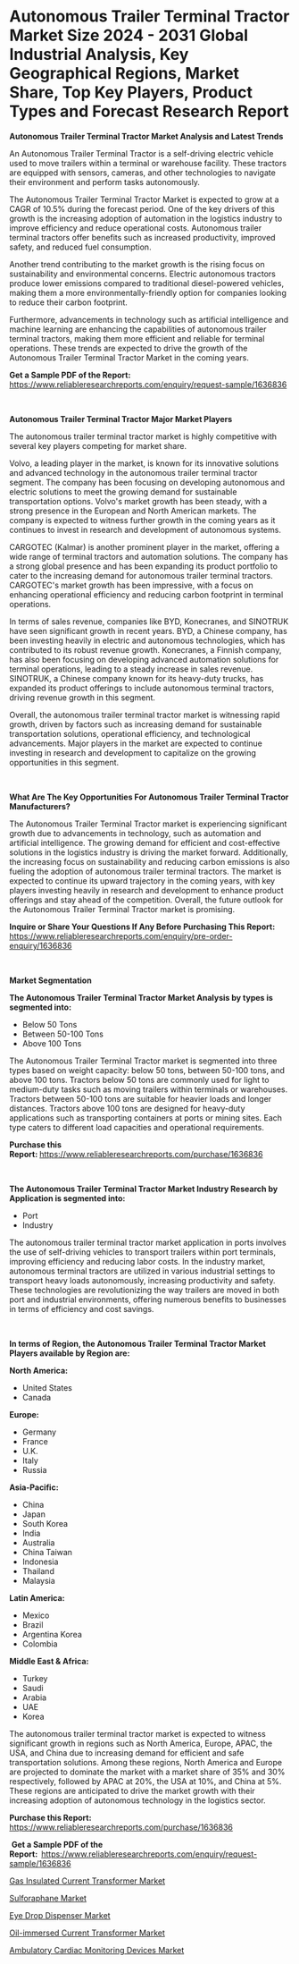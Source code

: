 <p><h1>Autonomous Trailer Terminal Tractor Market Size 2024 - 2031 Global Industrial Analysis, Key Geographical Regions, Market Share, Top Key Players, Product Types and Forecast Research Report</h1></p><p><strong>Autonomous Trailer Terminal Tractor Market Analysis and Latest Trends</strong></p>
<p><p>An Autonomous Trailer Terminal Tractor is a self-driving electric vehicle used to move trailers within a terminal or warehouse facility. These tractors are equipped with sensors, cameras, and other technologies to navigate their environment and perform tasks autonomously.</p><p>The Autonomous Trailer Terminal Tractor Market is expected to grow at a CAGR of 10.5% during the forecast period. One of the key drivers of this growth is the increasing adoption of automation in the logistics industry to improve efficiency and reduce operational costs. Autonomous trailer terminal tractors offer benefits such as increased productivity, improved safety, and reduced fuel consumption.</p><p>Another trend contributing to the market growth is the rising focus on sustainability and environmental concerns. Electric autonomous tractors produce lower emissions compared to traditional diesel-powered vehicles, making them a more environmentally-friendly option for companies looking to reduce their carbon footprint.</p><p>Furthermore, advancements in technology such as artificial intelligence and machine learning are enhancing the capabilities of autonomous trailer terminal tractors, making them more efficient and reliable for terminal operations. These trends are expected to drive the growth of the Autonomous Trailer Terminal Tractor Market in the coming years.</p></p>
<p><strong>Get a Sample PDF of the Report:&nbsp;</strong> <a href="https://www.reliableresearchreports.com/enquiry/request-sample/1636836">https://www.reliableresearchreports.com/enquiry/request-sample/1636836</a></p>
<p>&nbsp;</p>
<p><strong>Autonomous Trailer Terminal Tractor Major Market Players</strong></p>
<p><p>The autonomous trailer terminal tractor market is highly competitive with several key players competing for market share. </p><p>Volvo, a leading player in the market, is known for its innovative solutions and advanced technology in the autonomous trailer terminal tractor segment. The company has been focusing on developing autonomous and electric solutions to meet the growing demand for sustainable transportation options. Volvo's market growth has been steady, with a strong presence in the European and North American markets. The company is expected to witness further growth in the coming years as it continues to invest in research and development of autonomous systems.</p><p>CARGOTEC (Kalmar) is another prominent player in the market, offering a wide range of terminal tractors and automation solutions. The company has a strong global presence and has been expanding its product portfolio to cater to the increasing demand for autonomous trailer terminal tractors. CARGOTEC's market growth has been impressive, with a focus on enhancing operational efficiency and reducing carbon footprint in terminal operations.</p><p>In terms of sales revenue, companies like BYD, Konecranes, and SINOTRUK have seen significant growth in recent years. BYD, a Chinese company, has been investing heavily in electric and autonomous technologies, which has contributed to its robust revenue growth. Konecranes, a Finnish company, has also been focusing on developing advanced automation solutions for terminal operations, leading to a steady increase in sales revenue. SINOTRUK, a Chinese company known for its heavy-duty trucks, has expanded its product offerings to include autonomous terminal tractors, driving revenue growth in this segment. </p><p>Overall, the autonomous trailer terminal tractor market is witnessing rapid growth, driven by factors such as increasing demand for sustainable transportation solutions, operational efficiency, and technological advancements. Major players in the market are expected to continue investing in research and development to capitalize on the growing opportunities in this segment.</p></p>
<p>&nbsp;</p>
<p><strong>What Are The Key Opportunities For Autonomous Trailer Terminal Tractor Manufacturers?</strong></p>
<p><p>The Autonomous Trailer Terminal Tractor market is experiencing significant growth due to advancements in technology, such as automation and artificial intelligence. The growing demand for efficient and cost-effective solutions in the logistics industry is driving the market forward. Additionally, the increasing focus on sustainability and reducing carbon emissions is also fueling the adoption of autonomous trailer terminal tractors. The market is expected to continue its upward trajectory in the coming years, with key players investing heavily in research and development to enhance product offerings and stay ahead of the competition. Overall, the future outlook for the Autonomous Trailer Terminal Tractor market is promising.</p></p>
<p><strong>Inquire or Share Your Questions If Any Before Purchasing This Report:</strong> <a href="https://www.reliableresearchreports.com/enquiry/pre-order-enquiry/1636836">https://www.reliableresearchreports.com/enquiry/pre-order-enquiry/1636836</a></p>
<p>&nbsp;</p>
<p><strong>Market Segmentation</strong></p>
<p><strong>The Autonomous Trailer Terminal Tractor Market Analysis by types is segmented into:</strong></p>
<p><ul><li>Below 50 Tons</li><li>Between 50-100 Tons</li><li>Above 100 Tons</li></ul></p>
<p><p>The Autonomous Trailer Terminal Tractor market is segmented into three types based on weight capacity: below 50 tons, between 50-100 tons, and above 100 tons. Tractors below 50 tons are commonly used for light to medium-duty tasks such as moving trailers within terminals or warehouses. Tractors between 50-100 tons are suitable for heavier loads and longer distances. Tractors above 100 tons are designed for heavy-duty applications such as transporting containers at ports or mining sites. Each type caters to different load capacities and operational requirements.</p></p>
<p><strong>Purchase this Report:&nbsp;</strong><a href="https://www.reliableresearchreports.com/purchase/1636836">https://www.reliableresearchreports.com/purchase/1636836</a></p>
<p>&nbsp;</p>
<p><strong>The Autonomous Trailer Terminal Tractor Market Industry Research by Application is segmented into:</strong></p>
<p><ul><li>Port</li><li>Industry</li></ul></p>
<p><p>The autonomous trailer terminal tractor market application in ports involves the use of self-driving vehicles to transport trailers within port terminals, improving efficiency and reducing labor costs. In the industry market, autonomous terminal tractors are utilized in various industrial settings to transport heavy loads autonomously, increasing productivity and safety. These technologies are revolutionizing the way trailers are moved in both port and industrial environments, offering numerous benefits to businesses in terms of efficiency and cost savings.</p></p>
<p>&nbsp;</p>
<p><strong>In terms of Region, the Autonomous Trailer Terminal Tractor Market Players available by Region are:</strong></p>
<p>
    <p> <strong> North America: </strong>
        <ul>
            <li>United States</li>
            <li>Canada</li>
        </ul>
        </p> 
    <p> <strong> Europe: </strong>
        <ul>
            <li>Germany</li>
            <li>France</li>
            <li>U.K.</li>
            <li>Italy</li>
            <li>Russia</li>
        </ul>
        </p> 
    <p> <strong> Asia-Pacific: </strong>
        <ul>
            <li>China</li>
            <li>Japan</li>
            <li>South Korea</li>
            <li>India</li>
            <li>Australia</li>
            <li>China Taiwan</li>
            <li>Indonesia</li>
            <li>Thailand</li>
            <li>Malaysia</li>
        </ul>
        </p> 
    <p> <strong> Latin America: </strong>
        <ul>
            <li>Mexico</li>
            <li>Brazil</li>
            <li>Argentina Korea</li>
            <li>Colombia</li>
        </ul>
        </p> 
    <p> <strong> Middle East & Africa: </strong>
        <ul>
            <li>Turkey</li>
            <li>Saudi</li>
            <li>Arabia</li>
            <li>UAE</li>
            <li>Korea</li>
        </ul>
    </p>
    </p>
<p><p>The autonomous trailer terminal tractor market is expected to witness significant growth in regions such as North America, Europe, APAC, the USA, and China due to increasing demand for efficient and safe transportation solutions. Among these regions, North America and Europe are projected to dominate the market with a market share of 35% and 30% respectively, followed by APAC at 20%, the USA at 10%, and China at 5%. These regions are anticipated to drive the market growth with their increasing adoption of autonomous technology in the logistics sector.</p></p>
<p><strong>Purchase this Report: </strong><a href="https://www.reliableresearchreports.com/purchase/1636836">https://www.reliableresearchreports.com/purchase/1636836</a></p>
<p>&nbsp;<strong>Get a Sample PDF of the Report:&nbsp;&nbsp;</strong><a href="https://www.reliableresearchreports.com/enquiry/request-sample/1636836">https://www.reliableresearchreports.com/enquiry/request-sample/1636836</a></p>
<p><strong></strong></p>
<p><p><a href="https://github.com/Sinjinluong3e0awx2m195k76/Market-Research-Report-List-1/blob/main/gas-insulated-current-transformer-market.md">Gas Insulated Current Transformer Market</a></p><p><a href="https://medium.com/@ericahamill/sulforaphane-market-competitive-analysis-market-trends-and-forecast-to-2031-55a821a61747">Sulforaphane Market</a></p><p><a href="https://medium.com/@ericahamill/eye-drop-dispenser-market-furnishes-information-on-market-share-market-trends-and-market-growth-815de394be28">Eye Drop Dispenser Market</a></p><p><a href="https://github.com/shotows/Market-Research-Report-List-1/blob/main/oil-immersed-current-transformer-market.md">Oil-immersed Current Transformer Market</a></p><p><a href="https://medium.com/@ericahamill/ambulatory-cardiac-monitoring-devices-market-the-key-to-successful-business-strategy-forecast-till-03f757b03b72">Ambulatory Cardiac Monitoring Devices Market</a></p></p>